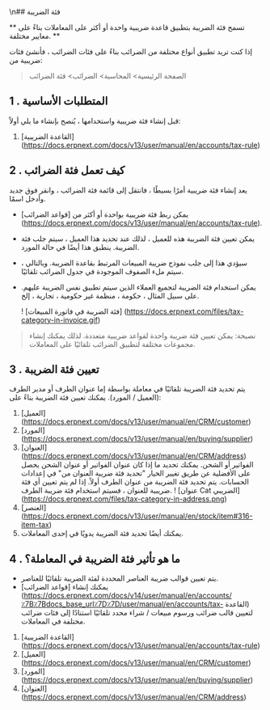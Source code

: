 \n## فئة الضريبة

** تسمح فئة الضريبة بتطبيق قاعدة ضريبية واحدة أو أكثر على المعاملات بناءً على معايير مختلفة. **

إذا كنت تريد تطبيق أنواع مختلفة من الضرائب بناءً على فئات الضرائب ، فأنشئ فئات ضريبية من:

> الصفحة الرئيسية> المحاسبة> الضرائب> فئة الضرائب

## 1 \. المتطلبات الأساسية

قبل إنشاء فئة ضريبية واستخدامها ، يُنصح بإنشاء ما يلي أولاً:

1. [القاعدة الضريبية] (https://docs.erpnext.com/docs/v13/user/manual/en/accounts/tax-rule)

## 2 \. كيف تعمل فئة الضرائب

يعد إنشاء فئة ضريبية أمرًا بسيطًا ، فانتقل إلى قائمة فئة الضرائب ، وانقر فوق جديد وأدخل اسمًا.

* يمكن ربط فئة ضريبية بواحدة أو أكثر من [قواعد الضرائب] (https://docs.erpnext.com/docs/v13/user/manual/en/accounts/tax-rule).
* يمكن تعيين فئة الضريبة هذه للعميل ، لذلك عند تحديد هذا العميل ، سيتم جلب فئة الضريبة. ينطبق هذا أيضًا في حالة المورد.
* سيؤدي هذا إلى جلب نموذج ضريبة المبيعات المرتبط بقاعدة الضريبة. وبالتالي ، سيتم ملء الصفوف الموجودة في جدول الضرائب تلقائيًا.
* يمكن استخدام فئة الضريبة لتجميع العملاء الذين سيتم تطبيق نفس الضريبة عليهم. على سبيل المثال ، حكومة ، منظمة غير حكومية ، تجارية ، إلخ.
    
    ! [فئة الضريبة في فاتورة المبيعات] (https://docs.erpnext.com/files/tax-category-in-invoice.gif)
    

> نصيحة: يمكن تعيين فئة ضريبة واحدة لقواعد ضريبية متعددة. لذلك يمكنك إنشاء مجموعات مختلفة لتطبيق الضرائب تلقائيًا على المعاملات.

## 3 \. تعيين فئة الضريبة

يتم تحديد فئة الضريبة تلقائيًا في معاملة بواسطة إما عنوان الطرف أو مدير الطرف (العميل / المورد). يمكنك تعيين فئة الضريبة بناءً على:

1. [العميل] (https://docs.erpnext.com/docs/v13/user/manual/en/CRM/customer)
2. [المورد] (https://docs.erpnext.com/docs/v13/user/manual/en/buying/supplier)
3. [العنوان] (https://docs.erpnext.com/docs/v13/user/manual/en/CRM/address) الفواتير أو الشحن. يمكنك تحديد ما إذا كان عنوان الفواتير أو عنوان الشحن يحصل على الأفضلية عن طريق تغيير الخيار "تحديد فئة ضريبة العنوان من" في إعدادات الحسابات. يتم تحديد فئة الضريبة من عنوان الطرف أولاً. إذا لم يتم تعيين أي فئة ضريبية للعنوان ، فسيتم استخدام فئة ضريبة الطرف. ! [عنوان Cat الضريبي] (https://docs.erpnext.com/files/tax-category-in-address.png)
4. [العنصر] (https://docs.erpnext.com/docs/v13/user/manual/en/stock/item#316-item-tax)
5. يمكنك أيضًا تحديد فئة الضريبة يدويًا في إحدى المعاملات.

## 4 \. ما هو تأثير فئة الضريبة في المعاملة؟

* يتم تعيين قوالب ضريبة العناصر المحددة لفئة الضريبة تلقائيًا للعناصر.
* يمكنك إنشاء [قواعد الضرائب] (https://docs.erpnext.com/docs/v14/user/manual/en/accounts/٪7B٪7Bdocs_base_url٪7D٪7D/user/manual/en/accounts/tax- القاعدة) لتعيين قالب ضرائب ورسوم مبيعات / شراء محدد تلقائيًا استنادًا إلى فئات ضرائب مختلفة في المعاملات.

1. [القاعدة الضريبية] (https://docs.erpnext.com/docs/v13/user/manual/en/accounts/tax-rule)
2. [العميل] (https://docs.erpnext.com/docs/v13/user/manual/en/CRM/customer)
3. [المورد] (https://docs.erpnext.com/docs/v13/user/manual/en/buying/supplier)
4. [العنوان] (https://docs.erpnext.com/docs/v13/user/manual/en/CRM/address)